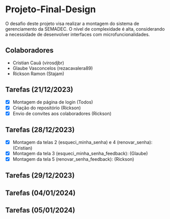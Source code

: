 # Projeto-Final-Design
O desafio deste projeto visa realizar a montagem do sistema de gerenciamento da SEMADEC. O nível de complexidade é alta, considerando a necessidade de desenvolver interfaces com microfuncionalidades.

## Colaboradores
- Cristian Cauã (virosdjbr)
- Glaube Vasconcelos (rezacavalera89)
- Rickson Ramon (Stajam)

## Tarefas (21/12/2023)
- [X] Montagem de página de login (Todos)
- [x] Criação do repositório (Rickson)
- [x] Envio de convites aos colaboradores (Rickson)

## Tarefas (28/12/2023)
- [X] Montagem da telas 2 (esqueci_minha_senha) e 4 (renovar_senha): (Cristian)
- [X] Montagem da tela 3 (esqueci_minha_senha_feedback): (Glaube)
- [X] Montagem da tela 5 (renovar_senha_feedback): (Rickson)
      
## Tarefas (29/12/2023)
## Tarefas (04/01/2024)
## Tarefas (05/01/2024)
